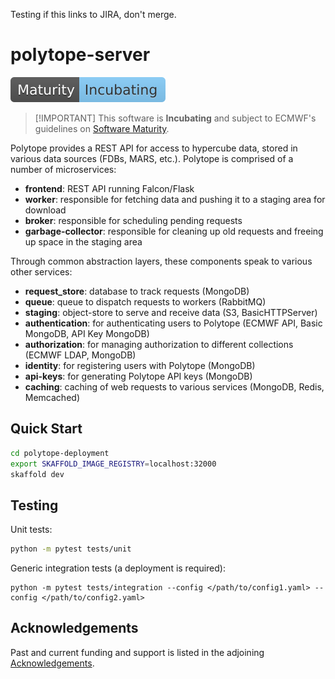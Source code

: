 Testing if this links to JIRA, don't merge.

# polytope-server

[![Static Badge](https://github.com/ecmwf/codex/raw/refs/heads/main/Project%20Maturity/incubating_badge.svg)](https://github.com/ecmwf/codex/raw/refs/heads/main/Project%20Maturity)


> \[!IMPORTANT\]
> This software is **Incubating** and subject to ECMWF's guidelines on [Software Maturity](https://github.com/ecmwf/codex/raw/refs/heads/main/Project%20Maturity).

<!-- :warning: This project is BETA and will be experimental for the forseable future. Interfaces and functionality are likely to change, and the project itself may be scrapped. DO NOT use this software in any project/software that is operational. -->

Polytope provides a REST API for access to hypercube data, stored in various data sources (FDBs, MARS, etc.). Polytope is comprised of a number of microservices:

* **frontend**: REST API running Falcon/Flask
* **worker**: responsible for fetching data and pushing it to a staging area for download
* **broker**: responsible for scheduling pending requests
* **garbage-collector**: responsible for cleaning up old requests and freeing up space in the staging area

Through common abstraction layers, these components speak to various other services:

* **request_store**: database to track requests (MongoDB)
* **queue**: queue to dispatch requests to workers (RabbitMQ)
* **staging**: object-store to serve and receive data (S3, BasicHTTPServer)
* **authentication**: for authenticating users to Polytope (ECMWF API, Basic MongoDB, API Key MongoDB)
* **authorization**: for managing authorization to different collections (ECMWF LDAP, MongoDB)
* **identity**: for registering users with Polytope (MongoDB)
* **api-keys**: for generating Polytope API keys (MongoDB)
* **caching**: caching of web requests to various services (MongoDB, Redis, Memcached)

## Quick Start

```bash
cd polytope-deployment
export SKAFFOLD_IMAGE_REGISTRY=localhost:32000
skaffold dev
```

## Testing

Unit tests:
```bash
python -m pytest tests/unit
```

Generic integration tests (a deployment is required):
```
python -m pytest tests/integration --config </path/to/config1.yaml> --config </path/to/config2.yaml>
```


## Acknowledgements

Past and current funding and support is listed in the adjoining [Acknowledgements](./ACKNOWLEDGEMENTS.rst).
